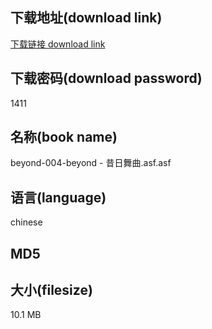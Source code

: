 ## 下载地址(download link)
[下载链接 download link](https://voluble-croquembouche-d321dc.netlify.app/?s=beyond-004-beyond+-+%E6%98%94%E6%97%A5%E8%88%9E%E6%9B%B2.asf)

## 下载密码(download password)
1411

## 名称(book name)
beyond-004-beyond - 昔日舞曲.asf.asf

## 语言(language)
chinese

## MD5


## 大小(filesize)
10.1 MB
